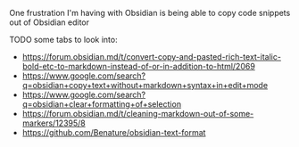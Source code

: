 One frustration I'm having with Obsidian is being able to copy code snippets out of Obsidian editor 

TODO some tabs to look into:
- https://forum.obsidian.md/t/convert-copy-and-pasted-rich-text-italic-bold-etc-to-markdown-instead-of-or-in-addition-to-html/2069
- https://www.google.com/search?q=obsidian+copy+text+without+markdown+syntax+in+edit+mode
- https://www.google.com/search?q=obsidian+clear+formatting+of+selection
- https://forum.obsidian.md/t/cleaning-markdown-out-of-some-markers/12395/8
- https://github.com/Benature/obsidian-text-format